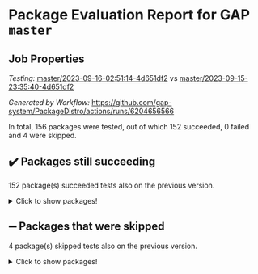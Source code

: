 # Package Evaluation Report for GAP `master`

## Job Properties

*Testing:* [master/2023-09-16-02:51:14-4d651df2](https://github.com/gap-system/PackageDistro/blob/data/reports/master/2023-09-16-02:51:14-4d651df2) vs [master/2023-09-15-23:35:40-4d651df2](https://github.com/gap-system/PackageDistro/blob/data/reports/master/2023-09-15-23:35:40-4d651df2)

*Generated by Workflow:* https://github.com/gap-system/PackageDistro/actions/runs/6204656566

In total, 156 packages were tested, out of which 152 succeeded, 0 failed and 4 were skipped.

## :heavy_check_mark: Packages still succeeding

152 package(s) succeeded tests also on the previous version.
<details><summary>Click to show packages!</summary>

- 4ti2interface 2023.02-04 [(success)](https://github.com/gap-system/PackageDistro/actions/runs/6204656566/job/16847201563)
- ace 5.6.2 [(success)](https://github.com/gap-system/PackageDistro/actions/runs/6204656566/job/16847201610)
- aclib 1.3.2 [(success)](https://github.com/gap-system/PackageDistro/actions/runs/6204656566/job/16847201681)
- agt 0.3.1 [(success)](https://github.com/gap-system/PackageDistro/actions/runs/6204656566/job/16847201730)
- alnuth 3.2.1 [(success)](https://github.com/gap-system/PackageDistro/actions/runs/6204656566/job/16847201800)
- anupq 3.3.0 [(success)](https://github.com/gap-system/PackageDistro/actions/runs/6204656566/job/16847201845)
- atlasrep 2.1.7 [(success)](https://github.com/gap-system/PackageDistro/actions/runs/6204656566/job/16847201907)
- autodoc 2023.06.19 [(success)](https://github.com/gap-system/PackageDistro/actions/runs/6204656566/job/16847201964)
- automata 1.15 [(success)](https://github.com/gap-system/PackageDistro/actions/runs/6204656566/job/16847202029)
- automgrp 1.3.2 [(success)](https://github.com/gap-system/PackageDistro/actions/runs/6204656566/job/16847202077)
- autpgrp 1.11 [(success)](https://github.com/gap-system/PackageDistro/actions/runs/6204656566/job/16847202145)
- cap 2023.09-03 [(success)](https://github.com/gap-system/PackageDistro/actions/runs/6204656566/job/16847202197)
- caratinterface 2.3.5 [(success)](https://github.com/gap-system/PackageDistro/actions/runs/6204656566/job/16847202281)
- cddinterface 2022.11.01 [(success)](https://github.com/gap-system/PackageDistro/actions/runs/6204656566/job/16847202355)
- circle 1.6.6 [(success)](https://github.com/gap-system/PackageDistro/actions/runs/6204656566/job/16847202425)
- classicpres 1.22 [(success)](https://github.com/gap-system/PackageDistro/actions/runs/6204656566/job/16847202524)
- cohomolo 1.6.11 [(success)](https://github.com/gap-system/PackageDistro/actions/runs/6204656566/job/16847202601)
- congruence 1.2.5 [(success)](https://github.com/gap-system/PackageDistro/actions/runs/6204656566/job/16847202664)
- corelg 1.56 [(success)](https://github.com/gap-system/PackageDistro/actions/runs/6204656566/job/16847202736)
- crime 1.6 [(success)](https://github.com/gap-system/PackageDistro/actions/runs/6204656566/job/16847202829)
- crisp 1.4.6 [(success)](https://github.com/gap-system/PackageDistro/actions/runs/6204656566/job/16847202896)
- crypting 0.10.4 [(success)](https://github.com/gap-system/PackageDistro/actions/runs/6204656566/job/16847202963)
- cryst 4.1.26 [(success)](https://github.com/gap-system/PackageDistro/actions/runs/6204656566/job/16847203045)
- crystcat 1.1.10 [(success)](https://github.com/gap-system/PackageDistro/actions/runs/6204656566/job/16847203128)
- ctbllib 1.3.6 [(success)](https://github.com/gap-system/PackageDistro/actions/runs/6204656566/job/16847203209)
- cubefree 1.19 [(success)](https://github.com/gap-system/PackageDistro/actions/runs/6204656566/job/16847203338)
- curlinterface 2.3.2 [(success)](https://github.com/gap-system/PackageDistro/actions/runs/6204656566/job/16847203450)
- cvec 2.8.1 [(success)](https://github.com/gap-system/PackageDistro/actions/runs/6204656566/job/16847203772)
- datastructures 0.3.0 [(success)](https://github.com/gap-system/PackageDistro/actions/runs/6204656566/job/16847203856)
- deepthought 1.0.6 [(success)](https://github.com/gap-system/PackageDistro/actions/runs/6204656566/job/16847203941)
- design 1.8 [(success)](https://github.com/gap-system/PackageDistro/actions/runs/6204656566/job/16847204026)
- difsets 2.3.1 [(success)](https://github.com/gap-system/PackageDistro/actions/runs/6204656566/job/16847204092)
- digraphs 1.6.3 [(success)](https://github.com/gap-system/PackageDistro/actions/runs/6204656566/job/16847204148)
- edim 1.3.7 [(success)](https://github.com/gap-system/PackageDistro/actions/runs/6204656566/job/16847204209)
- example 4.3.4 [(success)](https://github.com/gap-system/PackageDistro/actions/runs/6204656566/job/16847204273)
- examplesforhomalg 2023.08-02 [(success)](https://github.com/gap-system/PackageDistro/actions/runs/6204656566/job/16847204320)
- factint 1.6.3 [(success)](https://github.com/gap-system/PackageDistro/actions/runs/6204656566/job/16847204362)
- ferret 1.0.9 [(success)](https://github.com/gap-system/PackageDistro/actions/runs/6204656566/job/16847204399)
- fga 1.5.0 [(success)](https://github.com/gap-system/PackageDistro/actions/runs/6204656566/job/16847204445)
- fining 1.5.6 [(success)](https://github.com/gap-system/PackageDistro/actions/runs/6204656566/job/16847204494)
- float 1.0.3 [(success)](https://github.com/gap-system/PackageDistro/actions/runs/6204656566/job/16847204565)
- format 1.4.3 [(success)](https://github.com/gap-system/PackageDistro/actions/runs/6204656566/job/16847204616)
- forms 1.2.9 [(success)](https://github.com/gap-system/PackageDistro/actions/runs/6204656566/job/16847204669)
- fplsa 1.2.6 [(success)](https://github.com/gap-system/PackageDistro/actions/runs/6204656566/job/16847204711)
- fr 2.4.12 [(success)](https://github.com/gap-system/PackageDistro/actions/runs/6204656566/job/16847204740)
- francy 2.0.3 [(success)](https://github.com/gap-system/PackageDistro/actions/runs/6204656566/job/16847204780)
- fwtree 1.3 [(success)](https://github.com/gap-system/PackageDistro/actions/runs/6204656566/job/16847204834)
- gapdoc 1.6.6 [(success)](https://github.com/gap-system/PackageDistro/actions/runs/6204656566/job/16847204892)
- gauss 2023.02-04 [(success)](https://github.com/gap-system/PackageDistro/actions/runs/6204656566/job/16847204935)
- gaussforhomalg 2023.08-01 [(success)](https://github.com/gap-system/PackageDistro/actions/runs/6204656566/job/16847205002)
- gbnp 1.0.5 [(success)](https://github.com/gap-system/PackageDistro/actions/runs/6204656566/job/16847205054)
- generalizedmorphismsforcap 2023.08-02 [(success)](https://github.com/gap-system/PackageDistro/actions/runs/6204656566/job/16847205110)
- genss 1.6.8 [(success)](https://github.com/gap-system/PackageDistro/actions/runs/6204656566/job/16847205167)
- gradedmodules 2023.08-01 [(success)](https://github.com/gap-system/PackageDistro/actions/runs/6204656566/job/16847205230)
- gradedringforhomalg 2023.08-01 [(success)](https://github.com/gap-system/PackageDistro/actions/runs/6204656566/job/16847205276)
- grape 4.9.0 [(success)](https://github.com/gap-system/PackageDistro/actions/runs/6204656566/job/16847205331)
- groupoids 1.73 [(success)](https://github.com/gap-system/PackageDistro/actions/runs/6204656566/job/16847205400)
- grpconst 2.6.4 [(success)](https://github.com/gap-system/PackageDistro/actions/runs/6204656566/job/16847205444)
- guarana 0.96.3 [(success)](https://github.com/gap-system/PackageDistro/actions/runs/6204656566/job/16847205495)
- guava 3.18 [(success)](https://github.com/gap-system/PackageDistro/actions/runs/6204656566/job/16847205532)
- hap 1.58 [(success)](https://github.com/gap-system/PackageDistro/actions/runs/6204656566/job/16847205571)
- hapcryst 0.1.15 [(success)](https://github.com/gap-system/PackageDistro/actions/runs/6204656566/job/16847205627)
- hecke 1.5.3 [(success)](https://github.com/gap-system/PackageDistro/actions/runs/6204656566/job/16847205677)
- help 3.5 [(success)](https://github.com/gap-system/PackageDistro/actions/runs/6204656566/job/16847205713)
- homalg 2023.08-02 [(success)](https://github.com/gap-system/PackageDistro/actions/runs/6204656566/job/16847205761)
- homalgtocas 2023.08-01 [(success)](https://github.com/gap-system/PackageDistro/actions/runs/6204656566/job/16847205800)
- idrel 2.45 [(success)](https://github.com/gap-system/PackageDistro/actions/runs/6204656566/job/16847205844)
- images 1.3.1 [(success)](https://github.com/gap-system/PackageDistro/actions/runs/6204656566/job/16847205889)
- intpic 0.3.0 [(success)](https://github.com/gap-system/PackageDistro/actions/runs/6204656566/job/16847205936)
- io 4.8.1 [(success)](https://github.com/gap-system/PackageDistro/actions/runs/6204656566/job/16847205990)
- io_forhomalg 2023.02-04 [(success)](https://github.com/gap-system/PackageDistro/actions/runs/6204656566/job/16847206045)
- irredsol 1.4.4 [(success)](https://github.com/gap-system/PackageDistro/actions/runs/6204656566/job/16847206102)
- json 2.1.1 [(success)](https://github.com/gap-system/PackageDistro/actions/runs/6204656566/job/16847206152)
- jupyterkernel 1.5.0 [(success)](https://github.com/gap-system/PackageDistro/actions/runs/6204656566/job/16847206207)
- jupyterviz 1.5.6 [(success)](https://github.com/gap-system/PackageDistro/actions/runs/6204656566/job/16847206275)
- kan 1.36 [(success)](https://github.com/gap-system/PackageDistro/actions/runs/6204656566/job/16847206319)
- kbmag 1.5.11 [(success)](https://github.com/gap-system/PackageDistro/actions/runs/6204656566/job/16847206368)
- laguna 3.9.6 [(success)](https://github.com/gap-system/PackageDistro/actions/runs/6204656566/job/16847206428)
- liealgdb 2.2.1 [(success)](https://github.com/gap-system/PackageDistro/actions/runs/6204656566/job/16847206479)
- liepring 2.8 [(success)](https://github.com/gap-system/PackageDistro/actions/runs/6204656566/job/16847206539)
- liering 2.4.2 [(success)](https://github.com/gap-system/PackageDistro/actions/runs/6204656566/job/16847206584)
- linearalgebraforcap 2023.08-08 [(success)](https://github.com/gap-system/PackageDistro/actions/runs/6204656566/job/16847206644)
- localizeringforhomalg 2023.08-02 [(success)](https://github.com/gap-system/PackageDistro/actions/runs/6204656566/job/16847206708)
- loops 3.4.3 [(success)](https://github.com/gap-system/PackageDistro/actions/runs/6204656566/job/16847206793)
- lpres 1.0.3 [(success)](https://github.com/gap-system/PackageDistro/actions/runs/6204656566/job/16847206865)
- majoranaalgebras 1.5.1 [(success)](https://github.com/gap-system/PackageDistro/actions/runs/6204656566/job/16847206946)
- mapclass 1.4.6 [(success)](https://github.com/gap-system/PackageDistro/actions/runs/6204656566/job/16847207011)
- matgrp 0.70 [(success)](https://github.com/gap-system/PackageDistro/actions/runs/6204656566/job/16847207097)
- matricesforhomalg 2023.08-02 [(success)](https://github.com/gap-system/PackageDistro/actions/runs/6204656566/job/16847207167)
- modisom 2.5.4 [(success)](https://github.com/gap-system/PackageDistro/actions/runs/6204656566/job/16847207229)
- modulepresentationsforcap 2023.09-01 [(success)](https://github.com/gap-system/PackageDistro/actions/runs/6204656566/job/16847207287)
- modules 2023.08-02 [(success)](https://github.com/gap-system/PackageDistro/actions/runs/6204656566/job/16847207344)
- monoidalcategories 2023.08-11 [(success)](https://github.com/gap-system/PackageDistro/actions/runs/6204656566/job/16847207433)
- nconvex 2022.09-01 [(success)](https://github.com/gap-system/PackageDistro/actions/runs/6204656566/job/16847207501)
- nilmat 1.4.2 [(success)](https://github.com/gap-system/PackageDistro/actions/runs/6204656566/job/16847207568)
- nock 1.5 [(success)](https://github.com/gap-system/PackageDistro/actions/runs/6204656566/job/16847207665)
- normalizinterface 1.3.6 [(success)](https://github.com/gap-system/PackageDistro/actions/runs/6204656566/job/16847207719)
- nq 2.5.10 [(success)](https://github.com/gap-system/PackageDistro/actions/runs/6204656566/job/16847207776)
- numericalsgps 1.3.1 [(success)](https://github.com/gap-system/PackageDistro/actions/runs/6204656566/job/16847207825)
- openmath 11.5.3 [(success)](https://github.com/gap-system/PackageDistro/actions/runs/6204656566/job/16847207875)
- orb 4.9.0 [(success)](https://github.com/gap-system/PackageDistro/actions/runs/6204656566/job/16847207915)
- packagemanager 1.4.1 [(success)](https://github.com/gap-system/PackageDistro/actions/runs/6204656566/job/16847207965)
- patternclass 2.4.3 [(success)](https://github.com/gap-system/PackageDistro/actions/runs/6204656566/job/16847208008)
- permut 2.0.4 [(success)](https://github.com/gap-system/PackageDistro/actions/runs/6204656566/job/16847208045)
- polenta 1.3.10 [(success)](https://github.com/gap-system/PackageDistro/actions/runs/6204656566/job/16847208086)
- polymaking 0.8.6 [(success)](https://github.com/gap-system/PackageDistro/actions/runs/6204656566/job/16847208141)
- primgrp 3.4.4 [(success)](https://github.com/gap-system/PackageDistro/actions/runs/6204656566/job/16847208193)
- profiling 2.5.4 [(success)](https://github.com/gap-system/PackageDistro/actions/runs/6204656566/job/16847208233)
- qpa 1.34 [(success)](https://github.com/gap-system/PackageDistro/actions/runs/6204656566/job/16847208271)
- quagroup 1.8.3 [(success)](https://github.com/gap-system/PackageDistro/actions/runs/6204656566/job/16847208318)
- radiroot 2.9 [(success)](https://github.com/gap-system/PackageDistro/actions/runs/6204656566/job/16847208358)
- rcwa 4.7.1 [(success)](https://github.com/gap-system/PackageDistro/actions/runs/6204656566/job/16847208402)
- rds 1.8 [(success)](https://github.com/gap-system/PackageDistro/actions/runs/6204656566/job/16847208446)
- recog 1.4.2 [(success)](https://github.com/gap-system/PackageDistro/actions/runs/6204656566/job/16847208493)
- repndecomp 1.3.0 [(success)](https://github.com/gap-system/PackageDistro/actions/runs/6204656566/job/16847208543)
- repsn 3.1.1 [(success)](https://github.com/gap-system/PackageDistro/actions/runs/6204656566/job/16847208597)
- resclasses 4.7.3 [(success)](https://github.com/gap-system/PackageDistro/actions/runs/6204656566/job/16847208654)
- ringsforhomalg 2023.08-02 [(success)](https://github.com/gap-system/PackageDistro/actions/runs/6204656566/job/16847208700)
- sco 2023.08-01 [(success)](https://github.com/gap-system/PackageDistro/actions/runs/6204656566/job/16847208741)
- scscp 2.4.1 [(success)](https://github.com/gap-system/PackageDistro/actions/runs/6204656566/job/16847208797)
- semigroups 5.2.1 [(success)](https://github.com/gap-system/PackageDistro/actions/runs/6204656566/job/16847208852)
- sglppow 2.3 [(success)](https://github.com/gap-system/PackageDistro/actions/runs/6204656566/job/16847208916)
- sgpviz 0.999.5 [(success)](https://github.com/gap-system/PackageDistro/actions/runs/6204656566/job/16847208963)
- simpcomp 2.1.14 [(success)](https://github.com/gap-system/PackageDistro/actions/runs/6204656566/job/16847209015)
- singular 2023.02.09 [(success)](https://github.com/gap-system/PackageDistro/actions/runs/6204656566/job/16847209067)
- sl2reps 1.1 [(success)](https://github.com/gap-system/PackageDistro/actions/runs/6204656566/job/16847209108)
- sla 1.5.3 [(success)](https://github.com/gap-system/PackageDistro/actions/runs/6204656566/job/16847209157)
- smallgrp 1.5.3 [(success)](https://github.com/gap-system/PackageDistro/actions/runs/6204656566/job/16847209205)
- smallsemi 0.6.13 [(success)](https://github.com/gap-system/PackageDistro/actions/runs/6204656566/job/16847209249)
- sonata 2.9.6 [(success)](https://github.com/gap-system/PackageDistro/actions/runs/6204656566/job/16847209303)
- sophus 1.27 [(success)](https://github.com/gap-system/PackageDistro/actions/runs/6204656566/job/16847209366)
- sotgrps 1.2 [(success)](https://github.com/gap-system/PackageDistro/actions/runs/6204656566/job/16847209432)
- spinsym 1.5.2 [(success)](https://github.com/gap-system/PackageDistro/actions/runs/6204656566/job/16847209492)
- standardff 1.0 [(success)](https://github.com/gap-system/PackageDistro/actions/runs/6204656566/job/16847209551)
- symbcompcc 1.3.2 [(success)](https://github.com/gap-system/PackageDistro/actions/runs/6204656566/job/16847209623)
- thelma 1.3 [(success)](https://github.com/gap-system/PackageDistro/actions/runs/6204656566/job/16847209697)
- tomlib 1.2.9 [(success)](https://github.com/gap-system/PackageDistro/actions/runs/6204656566/job/16847209774)
- toolsforhomalg 2023.07-01 [(success)](https://github.com/gap-system/PackageDistro/actions/runs/6204656566/job/16847209841)
- toric 1.9.5 [(success)](https://github.com/gap-system/PackageDistro/actions/runs/6204656566/job/16847209920)
- toricvarieties 2022.07.13 [(success)](https://github.com/gap-system/PackageDistro/actions/runs/6204656566/job/16847209978)
- transgrp 3.6.4 [(success)](https://github.com/gap-system/PackageDistro/actions/runs/6204656566/job/16847210077)
- ugaly 4.1.3 [(success)](https://github.com/gap-system/PackageDistro/actions/runs/6204656566/job/16847210154)
- unipot 1.5 [(success)](https://github.com/gap-system/PackageDistro/actions/runs/6204656566/job/16847210294)
- unitlib 4.2.0 [(success)](https://github.com/gap-system/PackageDistro/actions/runs/6204656566/job/16847210374)
- utils 0.84 [(success)](https://github.com/gap-system/PackageDistro/actions/runs/6204656566/job/16847210449)
- uuid 0.7 [(success)](https://github.com/gap-system/PackageDistro/actions/runs/6204656566/job/16847210535)
- walrus 0.9991 [(success)](https://github.com/gap-system/PackageDistro/actions/runs/6204656566/job/16847210611)
- wedderga 4.10.4 [(success)](https://github.com/gap-system/PackageDistro/actions/runs/6204656566/job/16847210697)
- xmod 2.91 [(success)](https://github.com/gap-system/PackageDistro/actions/runs/6204656566/job/16847210776)
- xmodalg 1.23 [(success)](https://github.com/gap-system/PackageDistro/actions/runs/6204656566/job/16847210837)
- yangbaxter 0.10.3 [(success)](https://github.com/gap-system/PackageDistro/actions/runs/6204656566/job/16847210904)
- zeromqinterface 0.14 [(success)](https://github.com/gap-system/PackageDistro/actions/runs/6204656566/job/16847210980)
</details>

## :heavy_minus_sign: Packages that were skipped

4 package(s) skipped tests also on the previous version.
<details><summary>Click to show packages!</summary>

- browse 1.8.21 [(skipped)](https://github.com/gap-system/PackageDistro/actions/runs/6204656566/job/16846940146)
- itc 1.5.1 [(skipped)](https://github.com/gap-system/PackageDistro/actions/runs/6204656566/job/16846940146)
- polycyclic 2.16 [(skipped)](https://github.com/gap-system/PackageDistro/actions/runs/6204656566/job/16846940146)
- xgap 4.31 [(skipped)](https://github.com/gap-system/PackageDistro/actions/runs/6204656566/job/16846940146)
</details>

